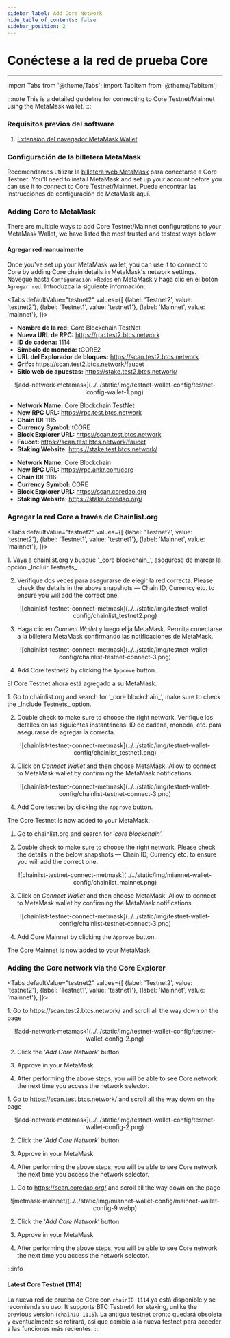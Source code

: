 ```yaml
---
sidebar_label: Add Core Network
hide_table_of_contents: false
sidebar_position: 2
---
```


# Conéctese a la red de prueba Core

---

import Tabs from '@theme/Tabs';
import TabItem from '@theme/TabItem';

:::note
This is a detailed guideline for connecting to Core Testnet/Mainnet using the MetaMask wallet.
:::

### Requisitos previos del software

1. [Extensión del navegador MetaMask Wallet](https://metamask.io/)

### Configuración de la billetera MetaMask

Recomendamos utilizar la [billetera web MetaMask](https://metamask.io/) para conectarse a Core Testnet. You'll need to install MetaMask and set up your account before you can use it to connect to Core Testnet/Mainnet. Puede encontrar las instrucciones de configuración de MetaMask aquí.

### Adding Core to MetaMask

There are multiple ways to add Core Testnet/Mainnet configurations to your MetaMask Wallet, we have listed the most trusted and testest ways below.

#### Agregar red manualmente

Once you've set up your MetaMask wallet, you can use it to connect to Core by adding Core chain details in MetaMask's network settings. Navegue hasta `Configuración->Redes` en MetaMask y haga clic en el botón `Agregar red`. Introduzca la siguiente información:

<Tabs defaultValue="testnet2" values={[
{label: 'Testnet2', value: 'testnet2'},
{label: 'Testnet1', value: 'testnet1'},
{label: 'Mainnet', value: 'mainnet'},
]}>

<TabItem value="testnet2">

- **Nombre de la red:** Core Blockchain TestNet
- **Nueva URL de RPC:** https://rpc.test2.btcs.network
- **ID de cadena:** 1114
- **Símbolo de moneda:** tCORE2
- **URL del Explorador de bloques:** https://scan.test2.btcs.network
- **Grifo:** https://scan.test2.btcs.network/faucet
- **Sitio web de apuestas:** https://stake.test2.btcs.network/

<p align="center" style={{zoom:"60%"}}>
![add-network-metamask](../../static/img/testnet-wallet-config/testnet-config-wallet-1.png)
</p>

</TabItem>
<TabItem value="testnet1">

- **Network Name:** Core Blockchain TestNet
- **New RPC URL:** https://rpc.test.btcs.network
- **Chain ID:** 1115
- **Currency Symbol:** tCORE
- **Block Explorer URL:** https://scan.test.btcs.network
- **Faucet:** https://scan.test.btcs.network/faucet
- **Staking Website:** https://stake.test.btcs.network/

</TabItem>

<TabItem value="mainnet">

- **Network Name:** Core Blockchain
- **New RPC URL:** https://rpc.ankr.com/core
- **Chain ID:** 1116
- **Currency Symbol:** CORE
- **Block Explorer URL:** https://scan.coredao.org
- **Staking Website:** https://stake.coredao.org/

</TabItem>

</Tabs>

### Agregar la red Core a través de Chainlist.org

<Tabs defaultValue="testnet2" values={[
{label: 'Testnet2', value: 'testnet2'},
{label: 'Testnet1', value: 'testnet1'},
{label: 'Mainnet', value: 'mainnet'},
]}>

<TabItem value="testnet2">
1. Vaya a chainlist.org y busque '_core blockchain_', asegúrese de marcar la opción _Incluir Testnets_.

2. Verifique dos veces para asegurarse de elegir la red correcta. Please check the details in the above snapshots — Chain ID, Currency etc. to ensure you will add the correct one.

<p align="center" style={{zoom:"40%"}}>
![chainlist-testnet-connect-metmask](../../static/img/testnet-wallet-config/chainlist_testnet2.png)
</p>

3. Haga clic en _Connect Wallet_ y luego elija MetaMask. Permita conectarse a la billetera MetaMask confirmando las notificaciones de MetaMask.

<p align="center" style={{zoom:"40%"}}>
![chainlist-testnet-connect-metmask](../../static/img/testnet-wallet-config/chainlist-testnet-connect-3.png)
</p>

4. Add Core testnet2 by clicking the `Approve` button.

El Core Testnet ahora está agregado a su MetaMask.

</TabItem>

<TabItem value="testnet1">
1. Go to chainlist.org and search for ‘_core blockchain_’, make sure to check the _Include Testnets_ option.

2. Double check to make sure to choose the right network. Verifique los detalles en las siguientes instantáneas: ID de cadena, moneda, etc. para asegurarse de agregar la correcta.

<p align="center" style={{zoom:"40%"}}>
![chainlist-testnet-connect-metmask](../../static/img/testnet-wallet-config/chainlist_testnet1.png)
</p>

3. Click on _Connect Wallet_ and then choose MetaMask. Allow to connect to MetaMask wallet by confirming the MetaMask notifications.

<p align="center" style={{zoom:"40%"}}>
![chainlist-testnet-connect-metmask](../../static/img/testnet-wallet-config/chainlist-testnet-connect-3.png)
</p>

4. Add Core testnet by clicking the `Approve` button.

The Core Testnet is now added to your MetaMask.

</TabItem>

<TabItem value="mainnet">

1. Go to chainlist.org and search for ‘_core blockchain_’.

2. Double check to make sure to choose the right network. Please check the details in the below snapshots — Chain ID, Currency etc. to ensure you will add the correct one.

<p align="center" style={{zoom:"40%"}}>
![chainlist-testnet-connect-metmask](../../static/img/miannet-wallet-config/chainlist_mainnet.png)
</p>

3. Click on _Connect Wallet_ and then choose MetaMask. Allow to connect to MetaMask wallet by confirming the MetaMask notifications.

<p align="center" style={{zoom:"40%"}}>
![chainlist-testnet-connect-metmask](../../static/img/testnet-wallet-config/chainlist-testnet-connect-3.png)
</p>

4. Add Core Mainnet by clicking the `Approve` button.

The Core Mainnet is now added to your MetaMask.

</TabItem>

</Tabs>

### Adding the Core network via the Core Explorer

<Tabs defaultValue="testnet2" values={[
{label: 'Testnet2', value: 'testnet2'},
{label: 'Testnet1', value: 'testnet1'},
{label: 'Mainnet', value: 'mainnet'},
]}>

<TabItem value="testnet2">
1. Go to https://scan.test2.btcs.network/ and scroll all the way down on the page

<p align="center" style={{zoom:"60%"}}>
![add-network-metamask](../../static/img/testnet-wallet-config/testnet-wallet-config-2.png)
</p>

2. Click the ‘_Add Core Network_’ button

3. Approve in your MetaMask

4. After performing the above steps, you will be able to see Core network the next time you access the network selector.

</TabItem>

<TabItem value="testnet1">
1. Go to https://scan.test.btcs.network/ and scroll all the way down on the page

<p align="center" style={{zoom:"60%"}}>
![add-network-metamask](../../static/img/testnet-wallet-config/testnet-wallet-config-2.png)
</p>

2. Click the ‘_Add Core Network_’ button

3. Approve in your MetaMask

4. After performing the above steps, you will be able to see Core network the next time you access the network selector.

</TabItem>

<TabItem value="mainnet">

1. Go to https://scan.coredao.org/ and scroll all the way down on the page

<p align="center" style={{zoom:"60%"}}>
![metmask-mainnet](../../static/img/miannet-wallet-config/mainnet-wallet-config-9.webp)
</p>

2. Click the ‘_Add Core Network_’ button

3. Approve in your MetaMask

4. After performing the above steps, you will be able to see Core network the next time you access the network selector.

</TabItem>

</Tabs>

:::info

#### Latest Core Testnet (1114)

La nueva red de prueba de Core con `chainID 1114` ya está disponible y se recomienda su uso. It supports BTC Testnet4 for staking, unlike the previous version (`chainID 1115`). La antigua testnet pronto quedará obsoleta y eventualmente se retirará, así que cambie a la nueva testnet para acceder a las funciones más recientes.
:::

<!-- :::note

#### Rebrand Updates

`Satoshi Chain/BTCs` have been rebranded to `Core/CORE`, respectively. If you added the Testnet before the rebranding, you'll need to update Network Name and Currency Symbol in the MetaMask settings manually; otherwise, you won't be able to use the current version of Core Testnet. Go to `Settings->Network`, and select `Core Testnet` to open up the network settings. Update Network Name and Currency Symbol to the values stated in the [above section](#adding-network-manually) and click the Save button. You're good to go!
::: -->